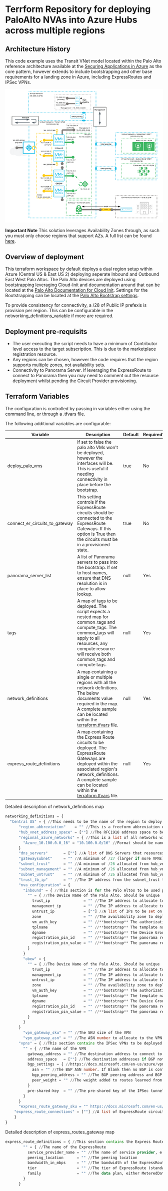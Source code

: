 # Terrform Repository for deploying PaloAlto NVAs into Azure Hubs across multiple regions

## Architecture History

This code example uses the Transit VNet model located within the Palo Alto reference architecture available at the [Securing Applications in Azure](https://www.paloaltonetworks.com/apps/pan/public/downloadResource?pagePath=/content/pan/en_US/resources/guides/azure-architecture-guide) as the core pattern, however extends to include bootstrapping and other base requirements for a landing zone in Azure, including ExpressRoutes and IPSec VPNs.

![PaloAlto Transit Architecture](images/Palo_Reference_Architecture.png?raw=true "PaloAlto Transit Architecture")

**Important Note** This solution leverages Availability Zones through, as such you must only choose regions that support AZs. A full list can be found [here](https://docs.microsoft.com/en-us/azure/availability-zones/az-region#azure-regions-with-availability-zones).

## Overview of deployment

This terraform workspace by default deploys a dual region setup within Azure (Central US & East US 2) deploying seperate Inbound and Outbound East West Palo Altos. The Palo Alto devices are deployed using bootstrapping leveraging Cloud-Init and documentation around that can be located at the [Palo Alto Documentation for Cloud Init](https://docs.paloaltonetworks.com/vm-series/10-0/vm-series-deployment/bootstrap-the-vm-series-firewall/create-the-init-cfgtxt-file/sample-init-cfgtxt-file.html#id114bde92-3176-4c7c-a68a-eadfff80cb29). Settings for the Bootstrapping can be located at the [Palo Alto Bootstrap settings](https://docs.paloaltonetworks.com/vm-series/10-0/vm-series-deployment/bootstrap-the-vm-series-firewall/bootstrap-the-vm-series-firewall-in-azure.html).

To provide consistency for connectivity, a /28 of Public IP prefexis is provision per region. This can be configurable in the networking_definitions_variable if more are required.

## Deployment pre-requisits

- The user executing the script needs to have a minimum of Contributor level access to the target subscription. This is due to the marketplace registration resource.
- Any regions can be chosen, however the code requires that the region supports multiple zones, not availability sets.
- Connectivity to Panorama Server. If leveraging the ExpressRoute to connect to Panorama then you may need to comment out the resource deployment whilst pending the Circuit Provider provisioning.

## Terraform Variables

The configuration is controlled by passing in variables either using the command line, or through a .tfvars file. 

The following additional variables are configurable:

Variable | Description | Default | Required?
---|---|---| ---
deploy_palo_vms | If set to false the palo alto VMs won't be deployed, however the interfaces will be. This is useful if needing connectivity in place before the bootstrap. | true | No
connect_er_circuits_to_gateway | This setting controls if the ExpressRoute circuits should be connected to the ExpressRoute Gateways. If this option is True then the circuits must be in a provisioned state. | true | No
panorama_server_list | A list of Panorama servers to pass into the bootstrap. If set to host names, ensure that DNS resolution is in place to allow lookup. | null | Yes
tags | A map of tags to be deployed. The script expects a nested map for common_tags and compute_tags. The common_tags will apply to all resources, any compute resource will receive both common_tags and compute tags. | null | Yes
network_definitions | A map containing a single or multiple regions with all the network definitions. The below documents value required in the map. A complete sample can be located within the [terraform.tfvars](terraform.tfvars) file. | null | Yes
express_route_definitions | A map containing the Express Route circuits to be deployed. The ExpressRoute Gateways are deployed within the associated region's network_definitions. A complete sample can be located within the [terraform.tfvars](terraform.tfvars) file. | null | Yes

Detailed description of network_definitions map

```terraform network_definitions
networking_definitions = {
  "Central US" = { //This needs to be the name of the region to deploy workload
      "region_abbreviation"    = "" //This is a freeform abbreviation of the region
      "hub_vnet_address_space" = [""] //The RFC1918 address space to be used for the hub (minimum /24)
      "regional_azure_networks" = { //This is a list of all networks within the Azure Region (including the hub network).
        "Azure_10.100.0.0_16" = "10.100.0.0/16" //Format should be name = address. The name must contain NO SPACES.
      }
      "dns_servers"       = [""] //A list of DNS Servers that resources should use to query both private and public DNS
      "gatewaysubnet"     = "" //A minimum of /27 (larger if more VPNs) allocated from hub_vnet_address_space
      "subnet_trust"      = "" //A minimum of /26 allocated from hub_vnet_address_space
      "subnet_management" = "" //A minimum of /26 allocated from hub_vnet_address_space
      "subnet_untrust"    = "" //A minimum of /26 allocated from hub_vnet_address_space
      "trust_lb_ip"       = "" //The IP address from the subnet_trust that should be static for the Load Balancer
      "nva_configuration" = {
        "inbound" = { //This section is for the Palo Altos to be used purely for routing inbound traffic
          "" = { //The Device Name of the Palo Alto. Should be unique
            trust_ip               = "" //The IP address to allocate to the trust interface, from subnet_trust
            management_ip          = "" //The IP address to allocate to the management interface, from subnet_management
            untrust_ip             = [""] //A list of IPs to be set on the untrust interface, from subnet_untrust
            zone                   = "" //The availability zone to deploy the PaloAlto in
            vm_auth_key            = "" //**bootstrap** The authorization key for the Palo to connect to Panorama
            tplname                = "" //**bootstrap** The template name in Panorama to deploy to the device
            dgname                 = "" //**bootstrap** The Device Group name in Panorama to deploy to the device
            registration_pin_id    = "" //**bootstrap** The panorama registration pin id
            registration_pin_value = "" //**bootstrap** The panorama registration pin value
          }
        }
        "obew" = {
          "" = { //The Device Name of the Palo Alto. Should be unique
            trust_ip               = "" //The IP address to allocate to the trust interface, from subnet_trust
            management_ip          = "" //The IP address to allocate to the management interface, from subnet_management
            untrust_ip             = "" //The IP address to allocate to the untrust interface, from subnet_untrust
            zone                   = "" //The availability zone to deploy the PaloAlto in
            vm_auth_key            = "" //**bootstrap** The authorization key for the Palo to connect to Panorama
            tplname                = "" //**bootstrap** The template name in Panorama to deploy to the device
            dgname                 = "" //**bootstrap** The Device Group name in Panorama to deploy to the device
            registration_pin_id    = "" //**bootstrap** The panorama registration pin id
            registration_pin_value = "" //**bootstrap** The panorama registration pin value
          }
        }
      }
        "vpn_gateway_sku" = "" //The SKU size of the VPN
        "vpn_gateway_asn" = "" //The ASN number to allocate to the VPN endpoint, defaults to 65515
      "vpns" = { //This section contains the IPSec VPNs to be deployed. In the event no VPNs are required for this region leave {}
        "" = { //The name of the VPN
          gateway_address = "" //The destination address to connect to
          address_space   = [""] //The destination addresses if BGP not configured
          bgp_settings = { //https://docs.microsoft.com/en-us/azure/vpn-gateway/vpn-gateway-bgp-overview
            asn = "" //The BGP ASN number. If Blank then no BGP is configured
            bgp_peering_address = "" //The BGP peering address and BGP identifier of this BGP speaker.
            peer_weight = "" //The weight added to routes learned from this BGP speaker.
          }
          pre-shared-key  = "" //The pre-shared key of the IPSec tunnel
        }
      }
      "express_route_gateway_sku = "" https://docs.microsoft.com/en-us/azure/expressroute/expressroute-about-virtual-network-gateways#gwsku
    "express_route_connections" = [""] //A list of ExpressRoute circuits to connect the Express Route gateway into.
    }
}
```

Detailed description of express_routes_gateway map

```terraform express_route_gateways
express_route_definitions = { //This section contains the Express Routes.
        "" = { //The name of the ExpressRoute
          service_provider_name = "" //The name of service provider, e.g. MegaPort
          peering_location      = "" //The peering location 
          bandwidth_in_mbps     = "" //The bandwidth of the ExpressRoute
          tier                  = "" //The tier of ExpressRoute (standard or premium)
          family                = "" //The data plan, either MeteredData or Unlimited
        }
      }
```
